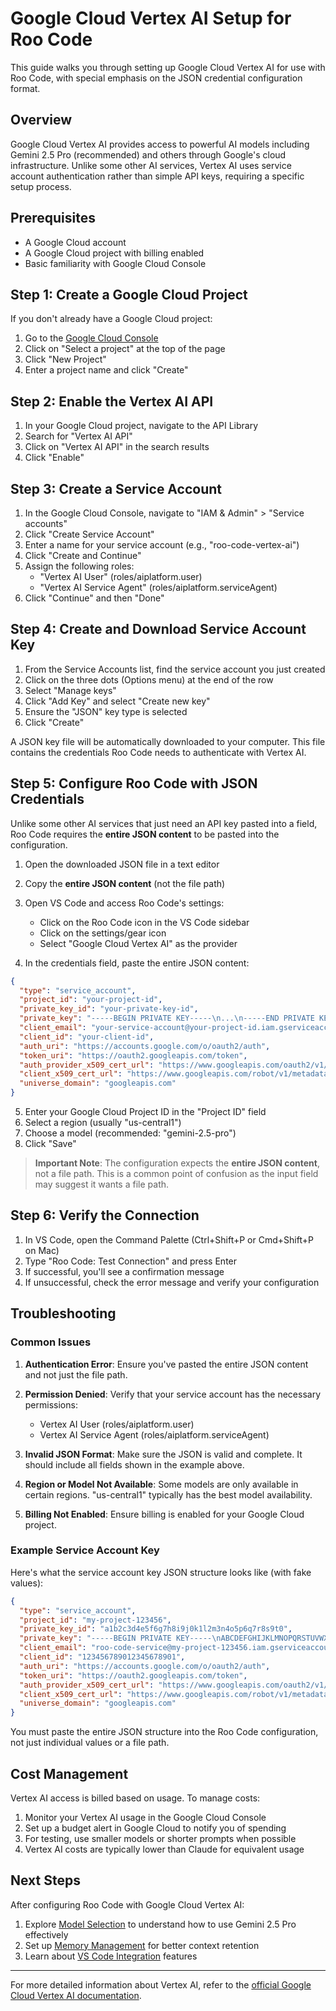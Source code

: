 # Google Cloud Vertex AI Setup for Roo Code

This guide walks you through setting up Google Cloud Vertex AI for use with Roo Code, with special emphasis on the JSON credential configuration format.

## Overview

Google Cloud Vertex AI provides access to powerful AI models including Gemini 2.5 Pro (recommended) and others through Google's cloud infrastructure. Unlike some other AI services, Vertex AI uses service account authentication rather than simple API keys, requiring a specific setup process.

## Prerequisites

- A Google Cloud account
- A Google Cloud project with billing enabled
- Basic familiarity with Google Cloud Console

## Step 1: Create a Google Cloud Project

If you don't already have a Google Cloud project:

1. Go to the [Google Cloud Console](https://console.cloud.google.com/)
2. Click on "Select a project" at the top of the page
3. Click "New Project"
4. Enter a project name and click "Create"

## Step 2: Enable the Vertex AI API

1. In your Google Cloud project, navigate to the API Library
2. Search for "Vertex AI API" 
3. Click on "Vertex AI API" in the search results
4. Click "Enable"

## Step 3: Create a Service Account

1. In the Google Cloud Console, navigate to "IAM & Admin" > "Service accounts"
2. Click "Create Service Account"
3. Enter a name for your service account (e.g., "roo-code-vertex-ai")
4. Click "Create and Continue"
5. Assign the following roles:
   - "Vertex AI User" (roles/aiplatform.user)
   - "Vertex AI Service Agent" (roles/aiplatform.serviceAgent)
6. Click "Continue" and then "Done"

## Step 4: Create and Download Service Account Key

1. From the Service Accounts list, find the service account you just created
2. Click on the three dots (Options menu) at the end of the row
3. Select "Manage keys"
4. Click "Add Key" and select "Create new key"
5. Ensure the "JSON" key type is selected
6. Click "Create"

A JSON key file will be automatically downloaded to your computer. This file contains the credentials Roo Code needs to authenticate with Vertex AI.

## Step 5: Configure Roo Code with JSON Credentials

Unlike some other AI services that just need an API key pasted into a field, Roo Code requires the **entire JSON content** to be pasted into the configuration.

1. Open the downloaded JSON file in a text editor
2. Copy the **entire JSON content** (not the file path)
3. Open VS Code and access Roo Code's settings:
   - Click on the Roo Code icon in the VS Code sidebar
   - Click on the settings/gear icon
   - Select "Google Cloud Vertex AI" as the provider

4. In the credentials field, paste the entire JSON content:

```json
{
  "type": "service_account",
  "project_id": "your-project-id",
  "private_key_id": "your-private-key-id",
  "private_key": "-----BEGIN PRIVATE KEY-----\n...\n-----END PRIVATE KEY-----\n",
  "client_email": "your-service-account@your-project-id.iam.gserviceaccount.com",
  "client_id": "your-client-id",
  "auth_uri": "https://accounts.google.com/o/oauth2/auth",
  "token_uri": "https://oauth2.googleapis.com/token",
  "auth_provider_x509_cert_url": "https://www.googleapis.com/oauth2/v1/certs",
  "client_x509_cert_url": "https://www.googleapis.com/robot/v1/metadata/x509/your-service-account%40your-project-id.iam.gserviceaccount.com",
  "universe_domain": "googleapis.com"
}
```

5. Enter your Google Cloud Project ID in the "Project ID" field
6. Select a region (usually "us-central1")
7. Choose a model (recommended: "gemini-2.5-pro")
8. Click "Save"

> **Important Note**: The configuration expects the **entire JSON content**, not a file path. This is a common point of confusion as the input field may suggest it wants a file path.

## Step 6: Verify the Connection

1. In VS Code, open the Command Palette (Ctrl+Shift+P or Cmd+Shift+P on Mac)
2. Type "Roo Code: Test Connection" and press Enter
3. If successful, you'll see a confirmation message
4. If unsuccessful, check the error message and verify your configuration

## Troubleshooting

### Common Issues

1. **Authentication Error**: Ensure you've pasted the entire JSON content and not just the file path.

2. **Permission Denied**: Verify that your service account has the necessary permissions:
   - Vertex AI User (roles/aiplatform.user)
   - Vertex AI Service Agent (roles/aiplatform.serviceAgent)

3. **Invalid JSON Format**: Make sure the JSON is valid and complete. It should include all fields shown in the example above.

4. **Region or Model Not Available**: Some models are only available in certain regions. "us-central1" typically has the best model availability.

5. **Billing Not Enabled**: Ensure billing is enabled for your Google Cloud project.

### Example Service Account Key

Here's what the service account key JSON structure looks like (with fake values):

```json
{
  "type": "service_account",
  "project_id": "my-project-123456",
  "private_key_id": "a1b2c3d4e5f6g7h8i9j0k1l2m3n4o5p6q7r8s9t0",
  "private_key": "-----BEGIN PRIVATE KEY-----\nABCDEFGHIJKLMNOPQRSTUVWXYZ1234567890abcdefghijklmnopqrstuvwxyz\n-----END PRIVATE KEY-----\n",
  "client_email": "roo-code-service@my-project-123456.iam.gserviceaccount.com",
  "client_id": "123456789012345678901",
  "auth_uri": "https://accounts.google.com/o/oauth2/auth",
  "token_uri": "https://oauth2.googleapis.com/token",
  "auth_provider_x509_cert_url": "https://www.googleapis.com/oauth2/v1/certs",
  "client_x509_cert_url": "https://www.googleapis.com/robot/v1/metadata/x509/roo-code-service%40my-project-123456.iam.gserviceaccount.com",
  "universe_domain": "googleapis.com"
}
```

You must paste the entire JSON structure into the Roo Code configuration, not just individual values or a file path.

## Cost Management

Vertex AI access is billed based on usage. To manage costs:

1. Monitor your Vertex AI usage in the Google Cloud Console
2. Set up a budget alert in Google Cloud to notify you of spending
3. For testing, use smaller models or shorter prompts when possible
4. Vertex AI costs are typically lower than Claude for equivalent usage

## Next Steps

After configuring Roo Code with Google Cloud Vertex AI:

1. Explore [Model Selection](model_selection.md) to understand how to use Gemini 2.5 Pro effectively
2. Set up [Memory Management](memory_management.md) for better context retention
3. Learn about [VS Code Integration](vs_code_integration.md) features

---

For more detailed information about Vertex AI, refer to the [official Google Cloud Vertex AI documentation](https://cloud.google.com/vertex-ai/docs).
